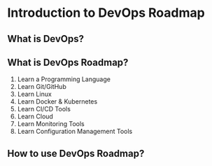# Introduction to DevOps Roadmap

## What is DevOps?

## What is DevOps Roadmap?
1. Learn a Programming Language
2. Learn Git/GitHub
3. Learn Linux
4. Learn Docker & Kubernetes
5. Learn CI/CD Tools
6. Learn Cloud 
7. Learn Monitoring Tools
8. Learn Configuration Management Tools


## How to use DevOps Roadmap?

